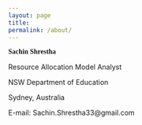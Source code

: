 ```yaml
---
layout: page
title:
permalink: /about/
---
```

<div class = "about">
<p style="font-family:'Bookman Old Style'; font-weight:bold;">Sachin Shrestha </p>
<p>Resource Allocation Model Analyst</p>
<p>NSW Department of Education</p>
<p>Sydney, Australia</p>
<p>E-mail: Sachin.Shrestha33@gmail.com</p>
</div>

